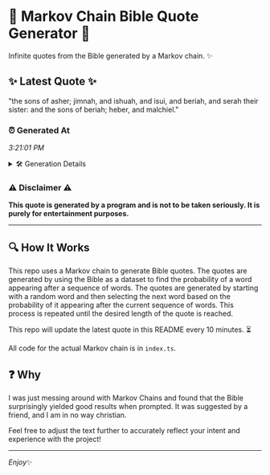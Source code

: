 # 📖 Markov Chain Bible Quote Generator 📖

Infinite quotes from the Bible generated by a Markov chain. ✨

## ✨ Latest Quote ✨
"the sons of asher; jimnah, and ishuah, and isui, and beriah, and serah their sister: and the sons of beriah; heber, and malchiel."

### ⏰ Generated At
*3:21:01 PM*

<details>
    <summary>🛠️ Generation Details</summary>
    <p>
        <strong>🌱 Seed:</strong> the<br>
        <strong>🔄 Iterations:</strong> 22<br>
        <strong>📜 Context History:</strong><br>[ the ]: sons<br>[ the, sons ]: of<br>[ the, sons, of ]: asher;<br>[ the, sons, of, asher; ]: jimnah,<br>[ the, sons, of, asher;, jimnah, ]: and<br>[ the, sons, of, asher;, jimnah,, and ]: ishuah,<br>[ sons, of, asher;, jimnah,, and, ishuah, ]: and<br>[ of, asher;, jimnah,, and, ishuah,, and ]: isui,<br>[ asher;, jimnah,, and, ishuah,, and, isui, ]: and<br>[ jimnah,, and, ishuah,, and, isui,, and ]: beriah,<br>[ and, ishuah,, and, isui,, and, beriah, ]: and<br>[ ishuah,, and, isui,, and, beriah,, and ]: serah<br>[ and, isui,, and, beriah,, and, serah ]: their<br>[ isui,, and, beriah,, and, serah, their ]: sister:<br>[ and, beriah,, and, serah, their, sister: ]: and<br>[ beriah,, and, serah, their, sister:, and ]: the<br>[ and, serah, their, sister:, and, the ]: sons<br>[ serah, their, sister:, and, the, sons ]: of<br>[ their, sister:, and, the, sons, of ]: beriah;<br>[ sister:, and, the, sons, of, beriah; ]: heber,<br>[ and, the, sons, of, beriah;, heber, ]: and<br>[ the, sons, of, beriah;, heber,, and ]: malchiel.<br>
    </p>
</details>

### ⚠️ Disclaimer ⚠️
**This quote is generated by a program and is not to be taken seriously. It is purely for entertainment purposes.**

---

## 🔍 How It Works

This repo uses a Markov chain to generate Bible quotes. The quotes are generated by using the Bible as a dataset to find the probability of a word appearing after a sequence of words. The quotes are generated by starting with a random word and then selecting the next word based on the probability of it appearing after the current sequence of words. This process is repeated until the desired length of the quote is reached.

This repo will update the latest quote in this README every 10 minutes. ⏳

All code for the actual Markov chain is in `index.ts`.

## ❓ Why

I was just messing around with Markov Chains and found that the Bible surprisingly yielded good results when prompted. 
It was suggested by a friend, and I am in no way christian.

Feel free to adjust the text further to accurately reflect your intent and experience with the project!

---

*Enjoy*✨
